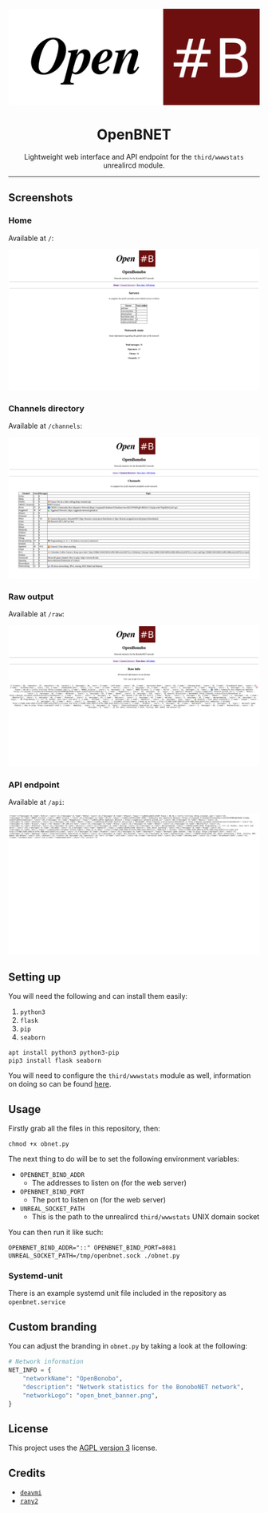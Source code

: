 <center>

![](assets/open_bnet_banner.png)
 
# OpenBNET

Lightweight web interface and API endpoint for the `third/wwwstats` unrealircd module.

</center>

---

## Screenshots

### Home

Available at `/`:

![](screenshots/home.png)

### Channels directory

Available at `/channels`:

![](screenshots/chan_list.png)

### Raw output

Available at `/raw`:

![](screenshots/raw.png)

### API endpoint

Available at `/api`:

![](screenshots/api.png)

## Setting up

You will need the following and can install them easily:

1. `python3`
2. `flask`
3. `pip`
4. `seaborn`

```
apt install python3 python3-pip
pip3 install flask seaborn
```

You will need to configure the `third/wwwstats` module as well, information on doing so can be found [here](http://deavmi.assigned.network/projects/bonobonet/openbnet/).

## Usage

Firstly grab all the files in this repository, then:

```
chmod +x obnet.py
```

The next thing to do will be to set the following environment variables:

* `OPENBNET_BIND_ADDR`
  *  The addresses to listen on (for the web server)
* `OPENBNET_BIND_PORT`
  * The port to listen on (for the web server)
* `UNREAL_SOCKET_PATH`
  * This is the path to the unrealircd `third/wwwstats` UNIX domain socket

You can then run it like such:

```
OPENBNET_BIND_ADDR="::" OPENBNET_BIND_PORT=8081 UNREAL_SOCKET_PATH=/tmp/openbnet.sock ./obnet.py
```

### Systemd-unit

There is an example systemd unit file included in the repository as `openbnet.service`

## Custom branding

You can adjust the branding in `obnet.py` by taking a look at the following:

```python
# Network information
NET_INFO = {
    "networkName": "OpenBonobo",
    "description": "Network statistics for the BonoboNET network",
    "networkLogo": "open_bnet_banner.png",
}
```

## License

This project uses the [AGPL version 3](https://www.gnu.org/licenses/agpl-3.0.en.html) license.

## Credits

* [`deavmi`](https://github.com/deavmi)
* [`rany2`](http://github.com/rany2)
